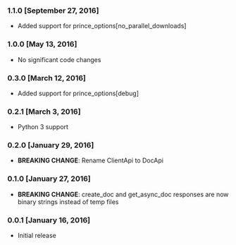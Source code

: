### 1.1.0 [September 27, 2016]
* Added support for prince_options[no_parallel_downloads]

### 1.0.0 [May 13, 2016]
* No significant code changes

### 0.3.0 [March 12, 2016]
* Added support for prince_options[debug]

### 0.2.1 [March 3, 2016]
* Python 3 support

### 0.2.0 [January 29, 2016]
* **BREAKING CHANGE**: Rename ClientApi to DocApi

### 0.1.0 [January 27, 2016]
* **BREAKING CHANGE**: create_doc and get_async_doc responses are now binary strings instead of temp files

### 0.0.1 [January 16, 2016]
* Initial release
